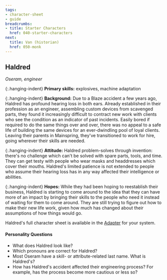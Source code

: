 ```yaml
---
tags:
- character-sheet
- guide
breadcrumbs:
- title: Starter Characters
  href: 040-starter-characters
next:
  title: Van (historian)
  href: 050-monk
---
```


## Haldred

_Oseram, engineer_

{:.hanging-indent}
**Primary skills:** explosives, machine adaptation

{:.hanging-indent}
**Background:** Due to a Blaze accident a few years ago, Haldred has profound hearing loss in both ears.
Already established in their profession as an engineer, assembling custom devices from scavenged parts, they found it increasingly difficult to contract new work with clients who see the condition as an indicator of past incidents.
Easily bored if required to do the same things over and over, there was no appeal to a safe life of building the same devices for an ever-dwindling pool of loyal clients.
Leaving their parents in Mainspring, they've transitioned to work for hire, going wherever their skills are needed.

{:.hanging-indent}
**Attitude:** Haldred problem-solves through invention: there's no challenge which can't be solved with spare parts, tools, and time.
They can get testy with people who wear masks and headdresses which cover their mouths.
Haldred's limited patience is not extended to people who assume their hearing loss has in any way affected their intelligence or abilities.

{:.hanging-indent}
**Hopes:** While they had been hoping to reestablish their business, Haldred is starting to come around to the idea that they can have more of an impact by bringing their skills to the people who need it instead of waiting for them to come around.
They are still trying to figure out how to make their new life work, given how much has changed about their assumptions of how things would go.

Haldred's full character sheet is available in the [Adapter](600-adapters.md) for your system.

#### Personality Questions

* What does Haldred look like?
* Which pronouns are correct for Haldred?
* Most Oseram have a skill- or attribute-related last name.  What is Haldred's?
* How has Haldred's accident affected their engineering process?  For example, has the process become more cautious or less so?
